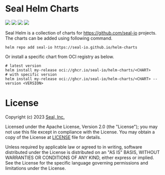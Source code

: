 # Seal Helm Charts

[![](https://img.shields.io/endpoint?url=https://artifacthub.io/badge/repository/seal-io)](https://artifacthub.io/packages/search?org=seal-io)
[![](https://img.shields.io/github/actions/workflow/status/seal-io/helm-charts/ci.yml?label=ci)](https://github.com/seal-io/helm-charts/actions)
[![](https://img.shields.io/github/license/seal-io/helm-charts?label=license)](https://github.com/seal-io/helm-charts#license)
[![](https://img.shields.io/github/downloads/seal-io/helm-charts/total)](https://github.com/seal-io/helm-charts/releases)

Seal Helm is a collection of charts for https://github.com/seal-io projects. The charts can be added using following command.

```shell
helm repo add seal-io https://seal-io.github.io/helm-charts
```

Or install a specific chart from OCI registry as below.

```shell
# latest version
helm install my-release oci://ghcr.io/seal-io/helm-charts/<CHART>
# with specific version
helm install my-release oci://ghcr.io/seal-io/helm-charts/<CHART> --version <VERSION>
```

# License

Copyright (c) 2023 [Seal, Inc.](https://seal.io)

Licensed under the Apache License, Version 2.0 (the "License");
you may not use this file except in compliance with the License.
You may obtain a copy of the License at [LICENSE](./LICENSE) file for details.

Unless required by applicable law or agreed to in writing, software
distributed under the License is distributed on an "AS IS" BASIS,
WITHOUT WARRANTIES OR CONDITIONS OF ANY KIND, either express or implied.
See the License for the specific language governing permissions and
limitations under the License.
